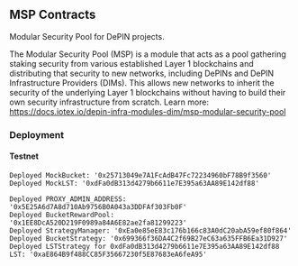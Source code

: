 ## MSP Contracts

Modular Security Pool for DePIN projects.

The Modular Security Pool (MSP) is a module that acts as a pool gathering staking security from various established Layer 1 blockchains and distributing that security to new networks, including DePINs and DePIN Infrastructure Providers (DIMs). This allows new networks to inherit the security of the underlying Layer 1 blockchains without having to build their own security infrastructure from scratch. Learn more: https://docs.iotex.io/depin-infra-modules-dim/msp-modular-security-pool

### Deployment

#### Testnet

```
Deployed MockBucket: '0x25713049e7A1FcAdB47Fc72234960bF78B9f3560'
Deployed MockLST: '0xdFa0dB313d4279b6611e7E395a63AA89E142df88'

Deployed PROXY_ADMIN_ADDRESS: '0x5E25A6d7A8d710Ab9756B0A043a3DDFAf303Fb0F'
Deployed BucketRewardPool: '0x1EE8DcA520D219F0989a84A6E82ae2fa81299223'
Deployed StrategyManager: '0xEa0e85eE83c176b166c83A0dC20abA59ef80f864'
Deployed BucketStrategy: '0x699366f36DA4C2f69B27eC63a635FFB6Ea31D927'
Deployed LSTStrategy for 0xdFa0dB313d4279b6611e7E395a63AA89E142df88 LST: '0xaE864B9f488CC85F35667230f5E87683eA6feA95'
```
